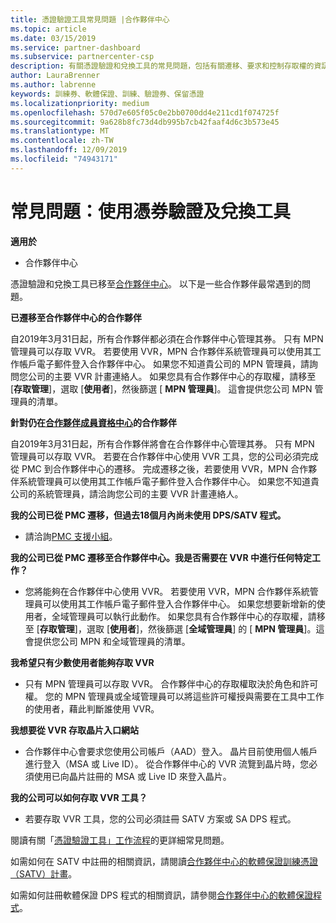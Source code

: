 ```yaml
---
title: 憑證驗證工具常見問題 |合作夥伴中心
ms.topic: article
ms.date: 03/15/2019
ms.service: partner-dashboard
ms.subservice: partnercenter-csp
description: 有關憑證驗證和兌換工具的常見問題，包括有關遷移、要求和控制存取權的資訊等等。
author: LauraBrenner
ms.author: labrenne
keywords: 訓練券、軟體保證、訓練、驗證券、保留憑證
ms.localizationpriority: medium
ms.openlocfilehash: 570d7e605f05c0e2bb0700dd4e211cd1f074725f
ms.sourcegitcommit: 9a628b8fc73d4db995b7cb42faaf4d6c3b573e45
ms.translationtype: MT
ms.contentlocale: zh-TW
ms.lasthandoff: 12/09/2019
ms.locfileid: "74943171"
---
```

# <a name="faq-using-the-voucher-validation-and-redemption-tool"></a>常見問題：使用憑券驗證及兌換工具 

**適用於**

- 合作夥伴中心

憑證驗證和兌換工具已移至[合作夥伴中心](https://partner.microsoft.com/pcv/dashboard/overview)。 以下是一些合作夥伴最常遇到的問題。 

**已遷移至合作夥伴中心的合作夥伴**

 自2019年3月31日起，所有合作夥伴都必須在合作夥伴中心管理其券。 只有 MPN 管理員可以存取 VVR。 若要使用 VVR，MPN 合作夥伴系統管理員可以使用其工作帳戶電子郵件登入合作夥伴中心。 如果您不知道貴公司的 MPN 管理員，請詢問您公司的主要 VVR 計畫連絡人。  如果您具有合作夥伴中心的存取權，請移至 [**存取管理**]，選取 [**使用者**]，然後篩選 [ **MPN 管理員**]。 這會提供您公司 MPN 管理員的清單。  

**針對仍在[合作夥伴成員資格中心](https://partner.microsoft.com/)的合作夥伴**

自2019年3月31日起，所有合作夥伴將會在合作夥伴中心管理其券。 只有 MPN 管理員可以存取 VVR。 若要在合作夥伴中心使用 VVR 工具，您的公司必須完成從 PMC 到合作夥伴中心的遷移。 完成遷移之後，若要使用 VVR，MPN 合作夥伴系統管理員可以使用其工作帳戶電子郵件登入合作夥伴中心。 如果您不知道貴公司的系統管理員，請洽詢您公司的主要 VVR 計畫連絡人。  


**我的公司已從 PMC 遷移，但過去18個月內尚未使用 DPS/SATV 程式。**

- 請洽詢[PMC 支援小組](mailto:proghelp@microsoft.com)。 


**我的公司已從 PMC 遷移至合作夥伴中心。我是否需要在 VVR 中進行任何特定工作？** 

- 您將能夠在合作夥伴中心使用 VVR。  若要使用 VVR，MPN 合作夥伴系統管理員可以使用其工作帳戶電子郵件登入合作夥伴中心。 如果您想要新增新的使用者，全域管理員可以執行此動作。 如果您具有合作夥伴中心的存取權，請移至 [**存取管理**]，選取 [**使用者**]，然後篩選 [**全域管理員**] 的 [ **MPN 管理員**]。這會提供您公司 MPN 和全域管理員的清單。  

**我希望只有少數使用者能夠存取 VVR**

- 只有 MPN 管理員可以存取 VVR。 合作夥伴中心的存取權取決於角色和許可權。 您的 MPN 管理員或全域管理員可以將這些許可權授與需要在工具中工作的使用者，藉此判斷誰使用 VVR。

**我想要從 VVR 存取晶片入口網站**

- 合作夥伴中心會要求您使用公司帳戶（AAD）登入。  晶片目前使用個人帳戶進行登入（MSA 或 Live ID）。  從合作夥伴中心的 VVR 流覽到晶片時，您必須使用已向晶片註冊的 MSA 或 Live ID 來登入晶片。

**我的公司可以如何存取 VVR 工具？**

- 若要存取 VVR 工具，您的公司必須註冊 SATV 方案或 SA DPS 程式。

閱讀有關「[憑證驗證工具」工作流程](https://query.prod.cms.rt.microsoft.com/cms/api/am/binary/RE3kz5o)的更詳細常見問題。

如需如何在 SATV 中註冊的相關資訊，請閱讀[合作夥伴中心的軟體保證訓練憑證（SATV）計畫](software-assurance-satv.md)。

如需如何註冊軟體保證 DPS 程式的相關資訊，請參閱[合作夥伴中心的軟體保證程式](software-assurance-dps.md)。

